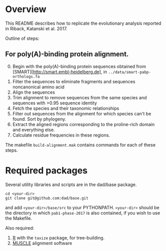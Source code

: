 # Overview

This README describes how to replicate the evolutionary analysis reported in Riback, Katanski et al. 2017.

Outline of steps:

## For poly(A)-binding protein alignment.
0. Begin with the poly(A)-binding protein sequences obtained from [SMART][http://smart.embl-heidelberg.de], in `../data/smart-pabp-orthologs.fa`
1. Filter the sequences to eliminate fragments and sequences noncanonical amino acid
2. Align the sequences
3. Trim alignment to remove sequences from the same species and sequences with >0.95 sequence identity
4. Fetch the species and their taxonomic relationships
5. Filter out sequences from the alignment for which species can't be found. Sort by phylogeny.
6. Extract the aligned regions corresponding to the proline-rich domain and everything else.
7. Calculate residue frequencies in these regions.

<!--## For DisProt-->

<!--## For the yeast proteome.-->

The makefile `build-alignment.mak` contains commands for each of these steps.

# Required packages

Several utility libraries and scripts are in the dad/base package.
```
cd <your-dir> 
git clone git@github.com:dad/base.git
```
and add `<your-dir>/base/src` to your PYTHONPATH. `<your-dir>` should be the directory in which `pab1-phase-2017` is also contained, if you wish to use the Makefile.

Also required: 
1. [R](http://r-project.org) with the `taxize` package, for tree-building.
1. [MUSCLE](http://www.drive5.com/muscle/) alignment software 

